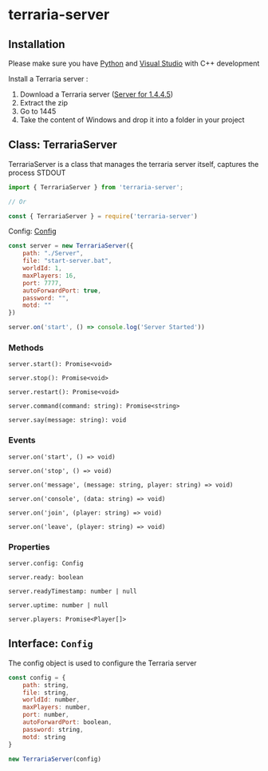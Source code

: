 # terraria-server
## Installation
Please make sure you have [Python](https://www.python.org) and [Visual Studio](https://visualstudio.microsoft.com/) with C++ development

Install a Terraria server :
1. Download a Terraria server ([Server for 1.4.4.5](https://terraria.org/api/download/pc-dedicated-server/terraria-server-1445.zip))
2. Extract the zip
3. Go to 1445
4. Take the content of Windows and drop it into a folder in your project

## Class: TerrariaServer
TerrariaServer is a class that manages the terraria server itself, captures the process STDOUT

```js
import { TerrariaServer } from 'terraria-server';

// Or

const { TerrariaServer } = require('terraria-server')
```

Config: [Config](#interface-config)

```js
const server = new TerrariaServer({
    path: "./Server",
    file: "start-server.bat",
    worldId: 1,
    maxPlayers: 16,
    port: 7777,
    autoForwardPort: true,
    password: "",
    motd: ""
})

server.on('start', () => console.log('Server Started'))
```

### Methods
`server.start(): Promise<void>`

`server.stop(): Promise<void>`

`server.restart(): Promise<void>`

`server.command(command: string): Promise<string>`

`server.say(message: string): void`

### Events
`server.on('start', () => void)`

`server.on('stop', () => void)`

`server.on('message', (message: string, player: string) => void)`

`server.on('console', (data: string) => void)`

`server.on('join', (player: string) => void)`

`server.on('leave', (player: string) => void)`

### Properties
`server.config: Config`

`server.ready: boolean`

`server.readyTimestamp: number | null`

`server.uptime: number | null`

`server.players: Promise<Player[]>`

## Interface: `Config`
The config object is used to configure the Terraria server

```js
const config = {
    path: string,
    file: string,
    worldId: number,
    maxPlayers: number,
    port: number,
    autoForwardPort: boolean,
    password: string,
    motd: string
}

new TerrariaServer(config)
```